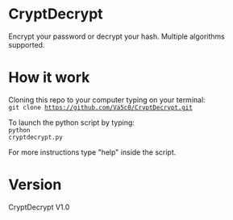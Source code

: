 # CryptDecrypt
Encrypt your password or decrypt your hash. Multiple algorithms supported.

# How it work
Cloning this repo to your computer typing on your terminal:<br/>
<code>git clone https://github.com/Va5c0/CryptDecrypt.git</code>

To launch the python script by typing:<br/>
<code>python cryptdecrypt.py</code>

For more instructions type "help" inside the script.

# Version
CryptDecrypt V1.0
